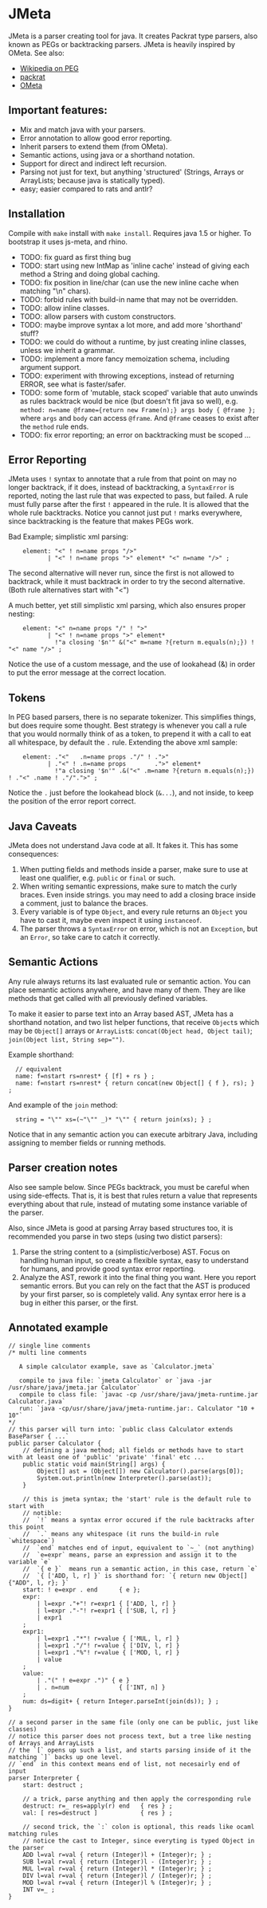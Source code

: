 # JMeta

JMeta is a parser creating tool for java. It creates Packrat type parsers,
also known as PEGs or backtracking parsers. JMeta is heavily inspired by OMeta. See also:

* [Wikipedia on PEG](http://en.wikipedia.org/wiki/Parsing_expression_grammar)
* [packrat](http://pdos.csail.mit.edu/~baford/packrat/)
* [OMeta](http://tinlizzie.org/ometa/)


## Important features:

* Mix and match java with your parsers.
* Error annotation to allow good error reporting.
* Inherit parsers to extend them (from OMeta).
* Semantic actions, using java or a shorthand notation.
* Support for direct and indirect left recursion.
* Parsing not just for text, but anything 'structured' (Strings, Arrays
  or ArrayLists; because java is statically typed).
* easy; easier compared to rats and antlr?


## Installation
Compile with `make` install with `make install`. Requires java 1.5
or higher. To bootstrap it uses js-meta, and rhino.

* TODO: fix guard as first thing bug
* TODO: start using new IntMap as 'inline cache' instead of giving each
        method a String and doing global caching.
* TODO: fix position in line/char (can use the new inline cache when matching "\n" chars).
* TODO: forbid rules with build-in name that may not be overridden.
* TODO: allow inline classes.
* TODO: allow parsers with custom constructors.
* TODO: maybe improve syntax a lot more, and add more 'shorthand' stuff?
* TODO: we could do without a runtime, by just creating inline classes,
        unless we inherit a grammar.
* TODO: implement a more fancy memoization schema, including argument support.
* TODO: experiment with throwing exceptions, instead of returning ERROR,
        see what is faster/safer.
* TODO: some form of 'mutable, stack scoped' variable that auto unwinds
        as rules backtrack would be nice (but doesn't fit java so well),
        e.g. `method: n=name @frame={return new Frame(n);} args body { @frame };`
        where `args` and `body` can access `@frame`. And `@frame` ceases
        to exist after the `method` rule ends.
* TODO: fix error reporting; an error on backtracking must be scoped ...


## Error Reporting
JMeta uses `!` syntax to annotate that a rule from that point on may no longer backtrack, if it does, instead of backtracking, a `SyntaxError` is reported, noting the last rule that was expected to pass, but failed. A rule must fully parse after the first `!` appeared in the rule. It is allowed that the whole rule backtracks. Notice you cannot just put `!` marks everywhere, since backtracking is the feature that makes PEGs work.

Bad Example; simplistic xml parsing:
```
    element: "<" ! n=name props "/>"
           | "<" ! n=name props ">" element* "<" n=name "/>" ;
```
The second alternative will never run, since the first is not allowed to backtrack, while it must backtrack in order to try the second alternative. (Both rule alternatives start with "<")

A much better, yet still simplistic xml parsing, which also ensures proper nesting:
```
    element: "<" n=name props "/" ! ">"
           | "<" ! n=name props ">" element*
             !"a closing '$n'" &("<" m=name ?{return m.equals(n);}) ! "<" name "/>" ;
```
Notice the use of a custom message, and the use of lookahead (&) in order to put the error message at the correct location.


## Tokens
In PEG based parsers, there is no separate tokenizer. This simplifies things, but does require some thought. Best strategy is whenever you call a rule that you would normally think of as a token, to prepend it with a call to eat all whitespace, by default the `.` rule.
Extending the above xml sample:
```
    element: ."<"   .n=name props ."/" ! .">"
           | ."<" ! .n=name props        .">" element*
             !"a closing '$n'" .&("<" .m=name ?{return m.equals(n);}) ! ."<" .name ! ."/".">" ;
```
Notice the `.` just before the lookahead block (`&...`), and not inside, to keep the position of the error report correct.


## Java Caveats
JMeta does not understand Java code at all. It fakes it. This has some consequences:

1. When putting fields and methods inside a parser, make sure to use at least one qualifier, e.g. `public` or `final` or such.
2. When writing semantic expressions, make sure to match the curly braces. Even inside strings. you may need to add a closing brace inside a comment, just to balance the braces.
3. Every variable is of type `Object`, and every rule returns an `Object` you have to cast it, maybe even inspect it using `instanceof`.
4. The parser throws a `SyntaxError` on error, which is not an `Exception`, but an `Error`, so take care to catch it correctly.


## Semantic Actions
Any rule always returns its last evaluated rule or semantic action. You can place semantic actions anywhere, and have many of them. They are like methods that get called with all previously defined variables.

To make it easier to parse text into an Array based AST, JMeta has a shorthand notation, and two list helper functions, that receive `Object`s which may be `Object[]` arrays or `ArrayList`s: `concat(Object head, Object tail)`; `join(Object list, String sep="")`.

Example shorthand:
```
  // equivalent
  name: f=nstart rs=nrest* { [f] + rs } ;
  name: f=nstart rs=nrest* { return concat(new Object[] { f }, rs); } ;
```

And example of the `join` method:
```
  string = "\"" xs=(~"\"" _)* "\"" { return join(xs); } ;
```

Notice that in any semantic action you can execute arbitrary Java, including assigning to member fields or running methods.


## Parser creation notes
Also see sample below. Since PEGs backtrack, you must be careful when using side-effects. That is, it is best that rules return a value that represents everything about that rule, instead of mutating some instance variable of the parser.

Also, since JMeta is good at parsing Array based structures too, it is recommended you parse in two steps (using two distict parsers):

1. Parse the string content to a (simplistic/verbose) AST. Focus on handling human input, so create a flexible syntax, easy to understand for humans, and provide good syntax error reporting.
2. Analyze the AST, rework it into the final thing you want. Here you report semantic errors. But you can rely on the fact that the AST is produced by your first parser, so is completely valid. Any syntax error here is a bug in either this parser, or the first.


## Annotated example

    // single line comments
    /* multi line comments
    
       A simple calculator example, save as `Calculator.jmeta`
    
       compile to java file: `jmeta Calculator` or `java -jar /usr/share/java/jmeta.jar Calculator`
       compile to class file: `javac -cp /usr/share/java/jmeta-runtime.jar Calculator.java`
       run: `java -cp/usr/share/java/jmeta-runtime.jar:. Calculator "10 + 10"`
    */
    // this parser will turn into: `public class Calculator extends BaseParser { ...`
    public parser Calculator {
        // defining a java method; all fields or methods have to start with at least one of 'public' 'private' 'final' etc ...
        public static void main(String[] args) {
            Object[] ast = (Object[]) new Calculator().parse(args[0]);
            System.out.println(new Interpreter().parse(ast));
        }
    
        // this is jmeta syntax; the 'start' rule is the default rule to start with
        // notible:
        //  `!` means a syntax error occured if the rule backtracks after this point
        //  `.` means any whitespace (it runs the build-in rule `whitespace`)
        //  `end` matches end of input, equivalent to `~_` (not anything)
        //  `e=expr` means, parse an expression and assign it to the variable `e`
        //  `{ e }`  means run a semantic action, in this case, return `e`
        //  `{ ['ADD, l, r] }` is shorthand for: `{ return new Object[] {"ADD", l, r}; }`
        start: ! e=expr . end      { e };
        expr:
            | l=expr ."+"! r=expr1 { ['ADD, l, r] }
            | l=expr ."-"! r=expr1 { ['SUB, l, r] }
            | expr1
        ;
        expr1:
            | l=expr1 ."*"! r=value { ['MUL, l, r] }
            | l=expr1 ."/"! r=value { ['DIV, l, r] }
            | l=expr1 ."%"! r=value { ['MOD, l, r] }
            | value
        ;
        value:
            | ."(" ! e=expr .")" { e }
            | . n=num              { ['INT, n] }
        ;
        num: ds=digit+ { return Integer.parseInt(join(ds)); } ;
    }
    
    // a second parser in the same file (only one can be public, just like classes)
    // notice this parser does not process text, but a tree like nesting of Arrays and ArrayLists
    // the `[` opens up such a list, and starts parsing inside of it the matching `]` backs up one level.
    // `end` in this context means end of list, not necesairly end of input
    parser Interpreter {
        start: destruct ;
    
        // a trick, parse anything and then apply the corresponding rule
        destruct: r=_ res=apply(r) end   { res } ;
        val: [ res=destruct ]            { res } ;
    
        // second trick, the `:` colon is optional, this reads like ocaml matching rules
        // notice the cast to Integer, since everyting is typed Object in the parser
        ADD l=val r=val { return (Integer)l + (Integer)r; } ;
        SUB l=val r=val { return (Integer)l - (Integer)r; } ;
        MUL l=val r=val { return (Integer)l * (Integer)r; } ;
        DIV l=val r=val { return (Integer)l / (Integer)r; } ;
        MOD l=val r=val { return (Integer)l % (Integer)r; } ;
        INT v=_ ;
    }
